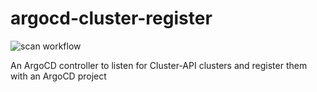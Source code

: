 # argocd-cluster-register

![scan workflow](https://github.com/dmolik/argocd-cluster-register/actions/workflows/scan.yaml/badge.svg)

An ArgoCD controller to listen for Cluster-API clusters and register them with an ArgoCD project
